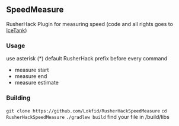 ## SpeedMeasure

RusherHack Plugin for measuring speed (code and all rights goes to [IceTank](https://github.com/IceTank))

### Usage
 use asterisk (*) default RusherHack prefix before every command
  - measure start 
  - measure end
  - measure estimate
### Building
  `git clone https://github.com/Lokfid/RusherHackSpeedMeasure`
  `cd RusherHackSpeedMeasure`
  `./gradlew build`
  find your file in /build/libs
  
  
    
